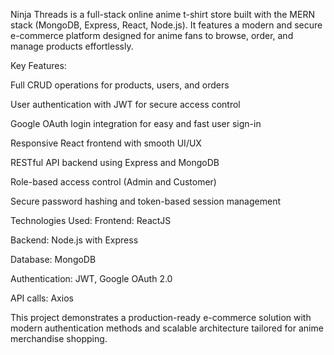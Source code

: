 Ninja Threads is a full-stack online anime t-shirt store built with the MERN stack (MongoDB, Express, React, Node.js). It features a modern and secure e-commerce platform designed for anime fans to browse, order, and manage products effortlessly.

Key Features:

Full CRUD operations for products, users, and orders

User authentication with JWT for secure access control

Google OAuth login integration for easy and fast user sign-in

Responsive React frontend with smooth UI/UX

RESTful API backend using Express and MongoDB

Role-based access control (Admin and Customer)

Secure password hashing and token-based session management

Technologies Used:
Frontend: ReactJS

Backend: Node.js with Express

Database: MongoDB

Authentication: JWT, Google OAuth 2.0

API calls: Axios

This project demonstrates a production-ready e-commerce solution with modern authentication methods and scalable architecture tailored for anime merchandise shopping.
